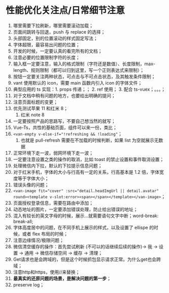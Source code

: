 # 性能优化关注点/日常细节注意

1. 哪里需要下拉刷新，哪里需要滚动加载；
2. 页面间跳转与回退，push 与 replace 的选择；
3. 头部固定，别的位置滚动的样式固定写法；
4. 字体超限，最容易出问题的位置；
5. 开发的时候，一定要认真的看完所有的文档；
6. 注意必要的位置限制字符的长度；
7. 输入框一定要注意，输入的格式限制（字符还是数值）、长度限制，max-length、规则限制（都可以归到这里，写一个正则表达式来限制）；
8. 按钮一定要关注两种状态，可点击与不可点击状态，及其触发条件限制；
9. vant 使用默认的 icon，需要 main 函数内引入 icon 的字体文件；
10. 典型应用的 ts 实现：1. props 传递；； 2. ref 使用； 3. 配合 ts-vuex；。。。；
11. 对于文档中稍有问题的地方，也要给出明确的提问；
12. 注意页面标题的变更；
13. 优先测试苹果 11 和红米 8；
    1. 红米 note 8
14. 一定要按照产品的思路写，不要自己想当然的就写；
15. Vue-Ts，共性的基础页面，组件可以来一份，类比；
16. `<van-empty v-else-if="!refreshing && !loading"`；
    1. 也就是 pull-refresh 需要在不加载的时候判断，如果 list 为空就展示无数据
17. 正常环境下走一波，弱网环境下走一波；
18. 一定要注意设置之类的操作的取消，比如 toast 的禁止设置和事件取消设置；
19. 处理微信内下拉，默认的下拉提示信息问题；
20. 对于红米手机，字体的大小与行高有一定的关系，行高基本是 1.2 倍，字体宽度等于字体大小；
21. 错误头像的问题；
22. `<van-image fit="cover" :src="detail.headImgUrl || detail.avatar" round><template v-slot:error><span></span></template></van-image>`；
23. 页面授权登录信息，需要在路由中添加；
24. 动态地址的图片，一定要添加错误处理，防止给出错误的地址；
25. 混入有较长的英文字母的时候，展示...就需要语句文字中断；word-break: break-all;
26. 字体高度居中的问题，在不同手机上展示的样式，以及设置了 ellispe 的时候，或者 flex 布局的时候；
27. 注意边缘情况/极限问题；
28. 微信清空缓存的操作：首先尝试刷新 (不可以的话继续后续的操作)-> 我 -> 设置 -> 通用 -> 微信存储空间 -> 缓存 -> 清理；
29. Get请求也是会跨域的，但是这个时候抓包显示请求正常。为什么get也会跨域；
30. 注意http和https，使用//来替换；
31. **最真实的还原问题的场景，是解决问题的第一步**；
32. preserve log；
